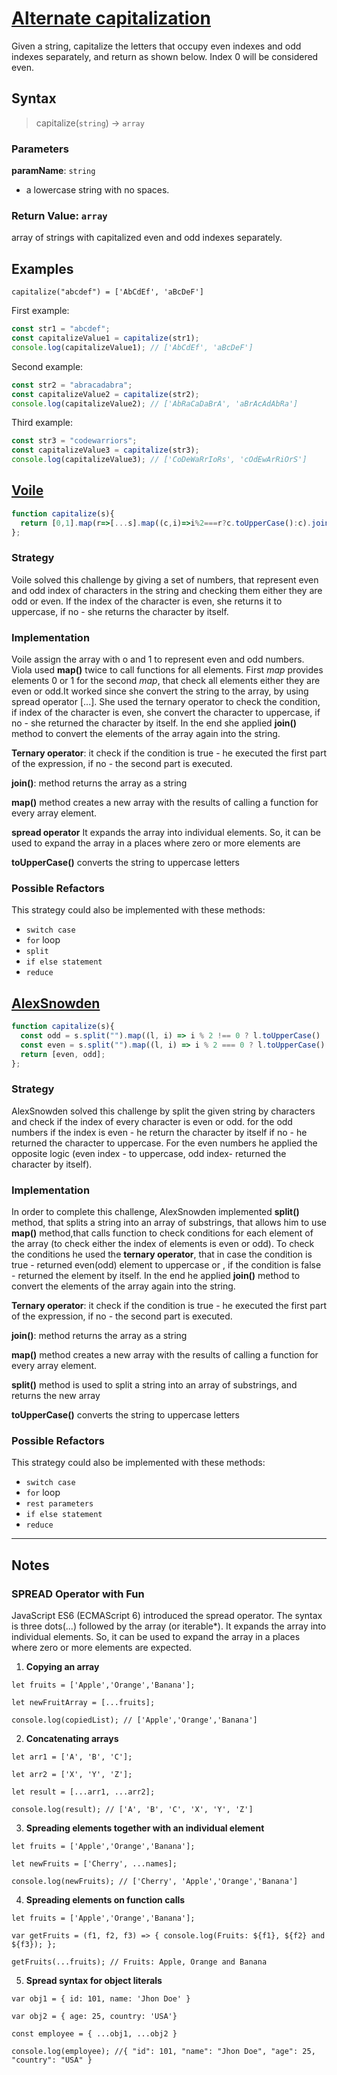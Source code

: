 # [Alternate capitalization](https://www.codewars.com/kata/59cfc000aeb2844d16000075)

Given a string, capitalize the letters that occupy even indexes and odd indexes separately, and return as shown below. Index 0 will be considered even.

## Syntax

> capitalize(`string`) -> `array`

### Parameters

**paramName**: `string`

- a lowercase string with no spaces.

### Return Value: `array`

array of strings with capitalized even and odd indexes separately.

## Examples

`capitalize("abcdef") = ['AbCdEf', 'aBcDeF']`

First example:

```js
const str1 = "abcdef";
const capitalizeValue1 = capitalize(str1);
console.log(capitalizeValue1); // ['AbCdEf', 'aBcDeF']
```

Second example:

```js
const str2 = "abracadabra";
const capitalizeValue2 = capitalize(str2);
console.log(capitalizeValue2); // ['AbRaCaDaBrA', 'aBrAcAdAbRa']
```

Third example:

```js
const str3 = "codewarriors";
const capitalizeValue3 = capitalize(str3);
console.log(capitalizeValue3); // ['CoDeWaRrIoRs', 'cOdEwArRiOrS']
```


## [Voile](https://www.codewars.com/users/Voile)

```js
function capitalize(s){
  return [0,1].map(r=>[...s].map((c,i)=>i%2===r?c.toUpperCase():c).join(''));
};
```

### Strategy

Voile solved this challenge by giving a set of numbers, that represent even and odd index of characters in the string and checking them either they are odd or even. If the index of the character is even, she returns it to uppercase, if no - she returns the character by itself. 

### Implementation

Voile assign the array with o and 1 to represent even and odd numbers. Viola used  **map()** twice to call functions for all elements. First *map* provides elements 0 or 1 for the second *map*, that check all elements either they are even or odd.It worked since she convert the string to the array, by using spread operator [...]. She used the ternary operator to check the condition, if index of the character is even, she convert the character to uppercase, if no - she returned the character by itself. In the end she applied **join()** method to convert the elements of the array again into the string.

**Ternary operator**: it check if the condition is true - he executed the first part of the expression, if no - the second part is executed.

**join()**: method returns the array as a string 

**map()**  method creates a new array with the results of calling a function for every array element.

**spread operator** It expands the array into individual elements. So, it can be used to expand the array in a places where zero or more elements are

**toUpperCase()** converts the string to uppercase letters


### Possible Refactors

This strategy could also be implemented with these methods:
- `switch case`
- `for` loop
- `split`
- `if else statement`
- `reduce`

## [AlexSnowden](https://www.codewars.com/users/AlexSnowden)

```js
function capitalize(s){
  const odd = s.split("").map((l, i) => i % 2 !== 0 ? l.toUpperCase() : l).join("");
  const even = s.split("").map((l, i) => i % 2 === 0 ? l.toUpperCase() : l).join("");
  return [even, odd];
};
```

### Strategy

AlexSnowden solved this challenge by split the given string by characters and check if the index of every character is even or odd. for the odd numbers if the index is even - he return the character by itself if no - he returned the character to uppercase. For the even numbers he applied the opposite logic (even index - to uppercase, odd index- returned the character by itself).

### Implementation

In order to complete this challenge, AlexSnowden implemented **split()** method, that splits a string into an array of substrings, that allows him to use **map()** method,that calls function to check conditions for each element of the array (to check either the index of elements is even or odd). To check the conditions he used the **ternary operator**, that in case the condition is true - returned even(odd) element to uppercase or , if the condition is false  - returned the element by itself. In the end he applied **join()** method to convert the elements of the array again into the string.

**Ternary operator**: it check if the condition is true - he executed the first part of the expression, if no - the second part is executed.

**join()**: method returns the array as a string 

**map()**  method creates a new array with the results of calling a function for every array element.

**split()** method is used to split a string into an array of substrings, and returns the new array

**toUpperCase()** converts the string to uppercase letters

### Possible Refactors

This strategy could also be implemented with these methods:

- `switch case`
- `for` loop
- `rest parameters`
- `if else statement`
- `reduce`

---

## Notes

### SPREAD Operator with Fun
JavaScript ES6 (ECMAScript 6) introduced the spread operator. The syntax is three dots(...) followed by the array (or iterable*). It expands the array into individual elements. So, it can be used to expand the array in a places where zero or more elements are expected.

1. **Copying an array**

`let fruits = ['Apple','Orange','Banana'];`

`let newFruitArray = [...fruits];`

`console.log(copiedList); // ['Apple','Orange','Banana']`

2. **Concatenating arrays**

`let arr1 = ['A', 'B', 'C'];`

`let arr2 = ['X', 'Y', 'Z'];`

`let result = [...arr1, ...arr2];`

`console.log(result); // ['A', 'B', 'C', 'X', 'Y', 'Z']`

3. **Spreading elements together with an individual element**

`let fruits = ['Apple','Orange','Banana'];`

`let newFruits = ['Cherry', ...names];`

`console.log(newFruits); // ['Cherry', 'Apple','Orange','Banana']`

4. **Spreading elements on function calls**

`let fruits = ['Apple','Orange','Banana'];`

`var getFruits = (f1, f2, f3) => {
console.log(Fruits: ${f1}, ${f2} and ${f3}); };`

`getFruits(...fruits); // Fruits: Apple, Orange and Banana`

5. **Spread syntax for object literals**

`var obj1 = { id: 101, name: 'Jhon Doe' }`

`var obj2 = { age: 25, country: 'USA'}`

`const employee = { ...obj1, ...obj2 }`

`console.log(employee); //{ "id": 101, "name": "Jhon Doe", "age": 25, "country": "USA" }`
